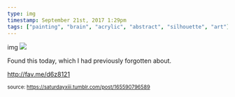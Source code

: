 ```yaml
---
type: img
timestamp: September 21st, 2017 1:29pm
tags: ["painting", "brain", "acrylic", "abstract", "silhouette", "art"]
---
```

img
<img src="https://saturdayxiii.github.io/media/165590796589.jpg"/>

Found this today, which I had previously forgotten about.

<a href="http://fav.me/d6z8121" target="_blank">http://fav.me/d6z8121</a><br/>
 
      
      
      
      
      
  
<small>source: https://saturdayxiii.tumblr.com/post/165590796589</small>